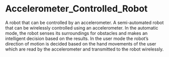# Accelerometer_Controlled_Robot
A robot that can be controlled by an accelerometer.
A semi-automated robot that can be wirelessly controlled using an accelerometer.
In the automatic mode, the robot senses its surroundings for obstacles and makes an intelligent decision based on the results.
In the user mode the robot’s direction of motion is decided based on the hand movements of the user which are read by the accelerometer and transmitted to the robot wirelessly.
